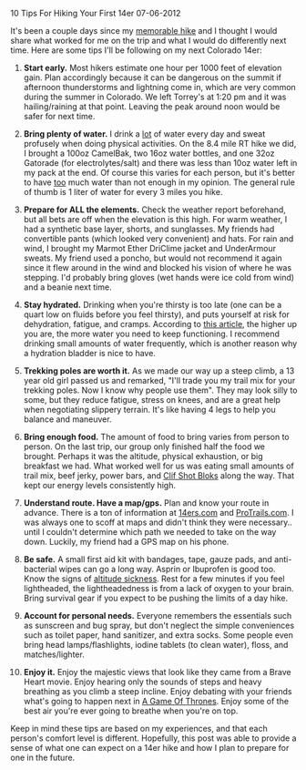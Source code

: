 10 Tips For Hiking Your First 14er
07-06-2012

It's been a couple days since my [memorable hike][1] and I thought I would share what worked for me on the trip and what I would do differently next time. Here are some tips I'll be following on my next Colorado 14er:

1. **Start early.** Most hikers estimate one hour per 1000 feet of elevation gain. Plan accordingly because it can be dangerous on the summit if afternoon thunderstorms and lightning come in, which are very common during the summer in Colorado. We left Torrey's at 1:20 pm and it was hailing/raining at that point. Leaving the peak around noon would be safer for next time.

2. **Bring plenty of water.** I drink a <u>lot</u> of water every day and sweat profusely when doing physical activities. On the 8.4 mile RT hike we did, I brought a 100oz CamelBak, two 16oz water bottles, and one 32oz Gatorade (for electrolytes/salt) and there was less than 10oz water left in my pack at the end. Of course this varies for each person, but it's better to have <u>too</u> much water than not enough in my opinion. The general rule of thumb is 1 liter of water for every 3 miles you hike.

3. **Prepare for ALL the elements.** Check the weather report beforehand, but all bets are off when the elevation is this high. For warm weather, I had a synthetic base layer, shorts, and sunglasses. My friends had convertible pants (which looked very convenient) and hats. For rain and wind, I brought my Marmot Ether DriClime jacket and UnderArmour sweats. My friend used a poncho, but would not recommend it again since it flew around in the wind and blocked his vision of where he was stepping. I'd probably bring gloves (wet hands were ice cold from wind) and a beanie next time.

4. **Stay hydrated.** Drinking when you're thirsty is too late (one can be a quart low on fluids before you feel thirsty), and puts yourself at risk for dehydration, fatigue, and cramps. According to [this article][7], the higher up you are, the more water you need to keep functioning. I recommend drinking small amounts of water frequently, which is another reason why a hydration bladder is nice to have.

5. **Trekking poles are worth it.** As we made our way up a steep climb, a 13 year old girl passed us and remarked, "I'll trade you my trail mix for your trekking poles. Now I know why people use them". They may look silly to some, but they reduce fatigue, stress on knees, and are a great help when negotiating slippery terrain. It's like having 4 legs to help you balance and maneuver.

6. **Bring enough food.** The amount of food to bring varies from person to person. On the last trip, our group only finished half the food we brought. Perhaps it was the altitude, physical exhaustion, or big breakfast we had. What worked well for us was eating small amounts of trail mix, beef jerky, power bars, and [Clif Shot Bloks][4] along the way. That kept our energy levels consistently high. 

7. **Understand route. Have a map/gps.** Plan and know your route in advance. There is a ton of information at [14ers.com][5] and [ProTrails.com][6]. I was always one to scoff at maps and didn't think they were necessary.. until I couldn't determine which path we needed to take on the way down. Luckily, my friend had a GPS map on his phone.

8. **Be safe.** A small first aid kit with bandages, tape, gauze pads, and anti-bacterial wipes can go a long way. Asprin or Ibuprofen is good too. Know the signs of [altitude sickness][2]. Rest for a few minutes if you feel lightheaded, the lightheadedness is from a lack of oxygen to your brain. Bring survival gear if you expect to be pushing the limits of a day hike.

9. **Account for personal needs.** Everyone remembers the essentials such as sunscreen and bug spray, but don't neglect the simple conveniences such as toilet paper, hand sanitizer, and extra socks. Some people even bring head lamps/flashlights, iodine tablets (to clean water), floss, and matches/lighter.

10. **Enjoy it.** Enjoy the majestic views that look like they came from a Brave Heart movie. Enjoy hearing only the sounds of steps and heavy breathing as you climb a steep incline. Enjoy debating with your friends what's going to happen next in [A Game Of Thrones][3]. Enjoy some of the best air you're ever going to breathe when you're on top.

Keep in mind these tips are based on my experiences, and that each person's comfort level is different. Hopefully, this post was able to provide a sense of what one can expect on a 14er hike and how I plan to prepare for one in the future.

[1]: http://alexanderle.com/blog/2012/first-14er-grays-and-torreys-peak.html
[2]: http://www.ncbi.nlm.nih.gov/pubmedhealth/PMH0001190/
[3]: http://en.wikipedia.org/wiki/A_Game_of_Thrones 
[4]: http://www.clifbar.com/food/products_shot_bloks/
[5]: http://14ers.com/
[6]: http://protrails.com/
[7]: http://www.highaltitudelife.com/dehydration.htm
